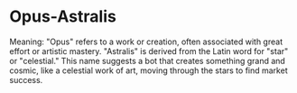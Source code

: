 # Opus-Astralis
Meaning: "Opus" refers to a work or creation, often associated with great effort or artistic mastery. "Astralis" is derived from the Latin word for "star" or "celestial." This name suggests a bot that creates something grand and cosmic, like a celestial work of art, moving through the stars to find market success.
 